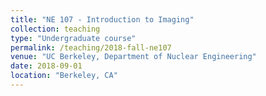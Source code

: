 ```yaml
---
title: "NE 107 - Introduction to Imaging"
collection: teaching
type: "Undergraduate course"
permalink: /teaching/2018-fall-ne107
venue: "UC Berkeley, Department of Nuclear Engineering"
date: 2018-09-01
location: "Berkeley, CA"
---
```

